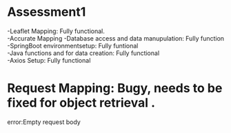 # Assessment1
-Leaflet Mapping: Fully functional.  
-Accurate Mapping
-Database access and data manupulation: Fully function    
-SpringBoot environmentsetup: Fully funtional  
-Java functions and for data creation: Fully functional  
-Axios Setup: Fully functional  
# Request Mapping: Bugy, needs to be fixed for object retrieval \. 
error:Empty request body
